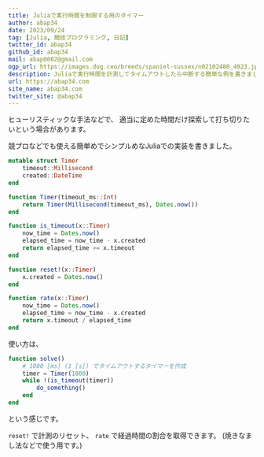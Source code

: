 ```yaml
---
title: Juliaで実行時間を制限する用のタイマー
author: abap34
date: 2023/09/24
tag: [Julia, 競技プログラミング, 日記]
twitter_id: abap34
github_id: abap34
mail: abap0002@gmail.com
ogp_url: https://images.dog.ceo/breeds/spaniel-sussex/n02102480_4923.jpg
description: Juliaで実行時間を計測してタイムアウトしたら中断する簡単な例を書きました。
url: https://abap34.com
site_name: abap34.com
twitter_site: @abap34
---
```


ヒューリスティックな手法などで、 適当に定めた時間だけ探索して打ち切りたいという場合があります。


競プロなどでも使える簡単めでシンプルめなJuliaでの実装を書きました。

```julia
mutable struct Timer
    timeout::Millisecond
    created::DateTime
end

function Timer(timeout_ms::Int)
    return Timer(Millisecond(timeout_ms), Dates.now())
end

function is_timeout(x::Timer)
    now_time = Dates.now()
    elapsed_time = now_time - x.created
    return elapsed_time >= x.timeout
end

function reset!(x::Timer)
    x.created = Dates.now()
end

function rate(x::Timer)
    now_time = Dates.now()
    elapsed_time = now_time - x.created
    return x.timeout / elapsed_time
end
```

使い方は、

```julia
function solve()
    # 1000 [ms] (1 [s]) でタイムアウトするタイマーを作成
    timer = Timer(1000)
    while !(is_timeout(timer))
        do_something()
    end
end
```


という感じです。

`reset!` で計測のリセット、 `rate` で経過時間の割合を取得できます。 (焼きなまし法などで使う用です。)


